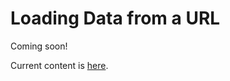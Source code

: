 # Loading Data from a URL

Coming soon!

Current content is [here](https://iexcloud.zendesk.com/hc/en-us/articles/5794922253459-loading-data-from-a-URL).